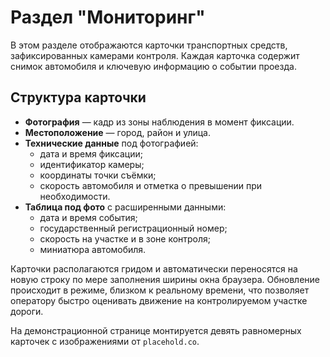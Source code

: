 # Раздел "Мониторинг"

В этом разделе отображаются карточки транспортных средств, зафиксированных камерами контроля. Каждая карточка содержит снимок автомобиля и ключевую информацию о событии проезда.

## Структура карточки

- **Фотография** — кадр из зоны наблюдения в момент фиксации.
- **Местоположение** — город, район и улица.
- **Технические данные** под фотографией:
  - дата и время фиксации;
  - идентификатор камеры;
  - координаты точки съёмки;
  - скорость автомобиля и отметка о превышении при необходимости.
- **Таблица под фото** с расширенными данными:
  - дата и время события;
  - государственный регистрационный номер;
  - скорость на участке и в зоне контроля;
  - миниатюра автомобиля.

Карточки располагаются гридом и автоматически переносятся на новую строку по мере заполнения ширины окна браузера. Обновление происходит в режиме, близком к реальному времени, что позволяет оператору быстро оценивать движение на контролируемом участке дороги.

На демонстрационной странице монтируется девять равномерных карточек с изображениями от `placehold.co`.
